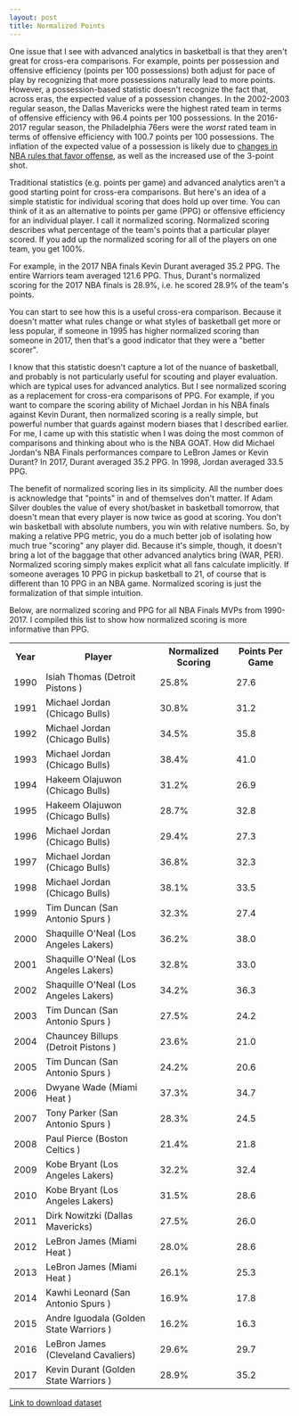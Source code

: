 ```yaml
---
layout: post
title: Normalized Points
---
```


One issue that I see with advanced analytics in basketball is that they aren't great for cross-era comparisons. For example, points per possession and offensive efficiency (points per 100 possessions) both adjust for pace of play by recognizing that more possessions naturally lead to more points. However, a possession-based statistic doesn't recognize the fact that, across eras, the expected value of a possession changes. In the 2002-2003 regular season, the Dallas Mavericks were the highest rated team in terms of offensive efficiency with 96.4 points per 100 possessions. In the 2016-2017 regular season, the Philadelphia 76ers were the *worst* rated team in terms of offensive efficiency with 100.7 points per 100 possessions. The inflation of the expected value of a possession is likely due to [changes in NBA rules that favor offense](http://www.espn.com/espn/playbook/story/_/id/8449538/offenses-scoring-control-time-tweak-some-rules), as well as the increased use of the 3-point shot.

Traditional statistics (e.g. points per game) and advanced analytics aren't a good starting point for cross-era comparisons. But here's an idea of a simple statistic for individual scoring that does hold up over time. You can think of it as an alternative to points per game (PPG) or offensive efficiency for an individual player. I call it normalized scoring. Normalized scoring describes what percentage of the team's points that a particular player scored. If you add up the normalized scoring for all of the players on one team, you get 100%.

For example, in the 2017 NBA finals Kevin Durant averaged 35.2 PPG. The entire Warriors team averaged 121.6 PPG. Thus, Durant's normalized scoring for the 2017 NBA finals is 28.9%, i.e. he scored 28.9% of the team's points.

You can start to see how this is a useful cross-era comparison. Because it doesn't matter what rules change or what styles of basketball get more or less popular, if someone in 1995 has higher normalized scoring than someone in 2017, then that's a good indicator that they were a "better scorer".

I know that this statistic doesn't capture a lot of the nuance of basketball, and probably is not particularly useful for scouting and player evaluation. which are typical uses for advanced analytics. But I see normalized scoring as a replacement for cross-era comparisons of PPG. For example, if you want to compare the scoring ability of Michael Jordan in his NBA finals against Kevin Durant, then normalized scoring is a really simple, but powerful number that guards against modern biases that I described earlier. For me, I came up with this statistic when I was doing the most common of comparisons and thinking about who is the NBA GOAT. How did Michael Jordan's NBA Finals performances compare to LeBron James or Kevin Durant? In 2017, Durant averaged 35.2 PPG. In 1998, Jordan averaged 33.5 PPG.

The benefit of normalized scoring lies in its simplicity. All the number does is acknowledge that "points" in and of themselves don't matter. If Adam Silver doubles the value of every shot/basket in basketball tomorrow, that doesn't mean that every player is now twice as good at scoring. You don't win basketball with absolute numbers, you win with relative numbers. So, by making a relative PPG metric, you do a much better job of isolating how much true "scoring" any player did. Because it's simple, though, it doesn't bring a lot of the baggage that other advanced analytics bring (WAR, PER). Normalized scoring simply makes explicit what all fans calculate implicitly. If someone averages 10 PPG in pickup basketball to 21, of course that is different than 10 PPG in an NBA game. Normalized scoring is just the formalization of that simple intuition.

Below, are normalized scoring and PPG for all NBA Finals MVPs from 1990-2017. I compiled this list to show how normalized scoring is more informative than PPG.

<div class="table-wrapper">
<table>
<tbody>
<tr><th>Year</th><th>Player</th><th>Normalized Scoring</th><th>Points Per Game</th></tr>
 <tr><td>1990</td><td>Isiah Thomas (Detroit Pistons )</td><td>25.8%</td><td>27.6</td></tr>
 <tr><td>1991</td><td>Michael Jordan (Chicago Bulls)</td><td>30.8%</td><td>31.2</td></tr>
 <tr><td>1992</td><td>Michael Jordan (Chicago Bulls)</td><td>34.5%</td><td>35.8</td></tr>
 <tr><td>1993</td><td>Michael Jordan (Chicago Bulls)</td><td>38.4%</td><td>41.0</td></tr>
 <tr><td>1994</td><td>Hakeem Olajuwon (Chicago Bulls)</td><td>31.2%</td><td>26.9</td></tr>
 <tr><td>1995</td><td>Hakeem Olajuwon (Chicago Bulls)</td><td>28.7%</td><td>32.8</td></tr>
 <tr><td>1996</td><td>Michael Jordan (Chicago Bulls)</td><td>29.4%</td><td>27.3</td></tr>
 <tr><td>1997</td><td>Michael Jordan (Chicago Bulls)</td><td>36.8%</td><td>32.3</td></tr>
 <tr><td>1998</td><td>Michael Jordan (Chicago Bulls)</td><td>38.1%</td><td>33.5</td></tr>
 <tr><td>1999</td><td>Tim Duncan (San Antonio Spurs )</td><td>32.3%</td><td>27.4</td></tr>
 <tr><td>2000</td><td>Shaquille O'Neal (Los Angeles Lakers)</td><td>36.2%</td><td>38.0</td></tr>
 <tr><td>2001</td><td>Shaquille O'Neal (Los Angeles Lakers)</td><td>32.8%</td><td>33.0</td></tr>
 <tr><td>2002</td><td>Shaquille O'Neal (Los Angeles Lakers)</td><td>34.2%</td><td>36.3</td></tr>
 <tr><td>2003</td><td>Tim Duncan (San Antonio Spurs )</td><td>27.5%</td><td>24.2</td></tr>
 <tr><td>2004</td><td>Chauncey Billups (Detroit Pistons )</td><td>23.6%</td><td>21.0</td></tr>
 <tr><td>2005</td><td>Tim Duncan (San Antonio Spurs )</td><td>24.2%</td><td>20.6</td></tr>
 <tr><td>2006</td><td>Dwyane Wade (Miami Heat )</td><td>37.3%</td><td>34.7</td></tr>
 <tr><td>2007</td><td>Tony Parker (San Antonio Spurs )</td><td>28.3%</td><td>24.5</td></tr>
 <tr><td>2008</td><td>Paul Pierce (Boston Celtics )</td><td>21.4%</td><td>21.8</td></tr>
 <tr><td>2009</td><td>Kobe Bryant (Los Angeles Lakers)</td><td>32.2%</td><td>32.4</td></tr>
 <tr><td>2010</td><td>Kobe Bryant (Los Angeles Lakers)</td><td>31.5%</td><td>28.6</td></tr>
 <tr><td>2011</td><td>Dirk Nowitzki (Dallas Mavericks)</td><td>27.5%</td><td>26.0</td></tr>
 <tr><td>2012</td><td>LeBron James (Miami Heat )</td><td>28.0%</td><td>28.6</td></tr>
 <tr><td>2013</td><td>LeBron James (Miami Heat )</td><td>26.1%</td><td>25.3</td></tr>
 <tr><td>2014</td><td>Kawhi Leonard (San Antonio Spurs )</td><td>16.9%</td><td>17.8</td></tr>
 <tr><td>2015</td><td>Andre Iguodala (Golden State Warriors )</td><td>16.2%</td><td>16.3</td></tr>
 <tr><td>2016</td><td>LeBron James (Cleveland Cavaliers)</td><td>29.6%</td><td>29.7</td></tr>
 <tr><td>2017</td><td>Kevin Durant (Golden State Warriors )</td><td>28.9%</td><td>35.2</td></tr>
</tbody></table></div>

[Link to download dataset]()
